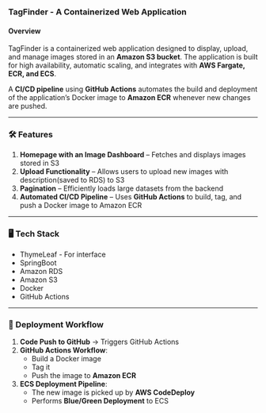 ### **TagFinder - A Containerized Web Application**

#### **Overview**
TagFinder is a containerized web application designed to display, upload, and manage images stored in an **Amazon S3 bucket**. The application is built for high availability, automatic scaling, and integrates with **AWS Fargate, ECR, and ECS**.

A **CI/CD pipeline** using **GitHub Actions** automates the build and deployment of the application’s Docker image to **Amazon ECR** whenever new changes are pushed.

---

### **🛠️ Features**
1. **Homepage with an Image Dashboard** – Fetches and displays images stored in S3  
2. **Upload Functionality** – Allows users to upload new images with description(saved to RDS) to S3  
3. **Pagination** – Efficiently loads large datasets from the backend  
3. **Automated CI/CD Pipeline** – Uses **GitHub Actions** to build, tag, and push a Docker image to Amazon ECR  

---

### **🖥️ Tech Stack**
- ThymeLeaf - For interface
- SpringBoot
- Amazon RDS
- Amazon S3
- Docker
- GitHub Actions

---

### **🚀 Deployment Workflow**
1. **Code Push to GitHub** → Triggers GitHub Actions
2. **GitHub Actions Workflow**:
    - Build a Docker image
    - Tag it
    - Push the image to **Amazon ECR**
3. **ECS Deployment Pipeline**:
    - The new image is picked up by **AWS CodeDeploy**
    - Performs **Blue/Green Deployment** to ECS
